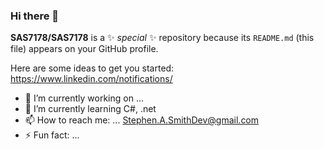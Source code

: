 ### Hi there 👋


**SAS7178/SAS7178** is a ✨ _special_ ✨ repository because its `README.md` (this file) appears on your GitHub profile.

Here are some ideas to get you started:
https://www.linkedin.com/notifications/

- 🔭 I’m currently working on ...
- 🌱 I’m currently learning C#, .net 
- 📫 How to reach me: ...
Stephen.A.SmithDev@gmail.com
- ⚡ Fun fact: ...
